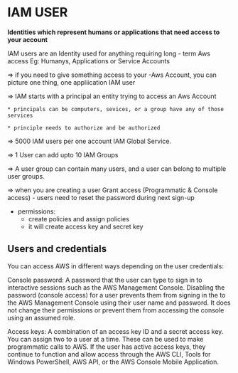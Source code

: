 # IAM USER

**Identities which represent humans or applications that need access to your account**

IAM users are an Identity used for anything requiring long - term Aws access
 Eg: Humanys, Applications or Service Accounts

⇒ if you need to give something access to your -Aws Account, you can picture one thing,
   one appliication IAM user

⇒ IAM starts with a principal an entity trying to access an Aws Account

    * principals can be computers, sevices, or a group have any of those services

    * principle needs to authorize and be authorized 

⇒ 5000 IAM users per one account IAM Global Service.

⇒ 1 User can add upto 10 IAM Groups

⇒ A user group can contain many users, and a user can belong to multiple user groups.

⇒ when you are creating a user Grant access (Programmatic & Console access)
     - users need to reset the password during next sign-up
* permissions:
     - create policies and assign policies 
     - it will create access key and secret key

## Users and credentials

You can access AWS in different ways depending on the user credentials:

Console password: A password that the user can type to sign in to interactive sessions such as the AWS Management Console. Disabling the password (console access) for a user prevents them from signing in the to the AWS Management Console using their user name and password. It does not change their permissions or prevent them from accessing the console using an assumed role.

Access keys: A combination of an access key ID and a secret access key. You can assign two to a user at a time. These can be used to make programmatic calls to AWS. If the user has active access keys, they continue to function and allow access through the AWS CLI, Tools for Windows PowerShell, AWS API, or the AWS Console Mobile Application.